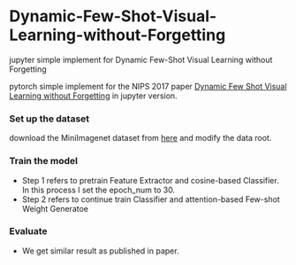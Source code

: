 # Dynamic-Few-Shot-Visual-Learning-without-Forgetting
jupyter simple implement for Dynamic Few-Shot Visual Learning without Forgetting

pytorch simple implement for the NIPS 2017 paper [Dynamic Few Shot Visual Learning without Forgetting](https://arxiv.org/abs/1804.09458) in jupyter version.


### Set up the  dataset

 download the MiniImagenet dataset from [here](https://mega.nz/#!rx0wGQyS!96sFlAr6yyv-9QQPCm5OBFbOm4XSD0t-HlmGaT5GaiE) and modify the data root.

### Train the model

* Step 1 refers to pretrain Feature Extractor and cosine-based Classifier. In this process I set the epoch_num to 30. 
* Step 2 refers to continue train Classifier and attention-based Few-shot Weight Generatoe

### Evaluate

* We get similar result as published in paper.
